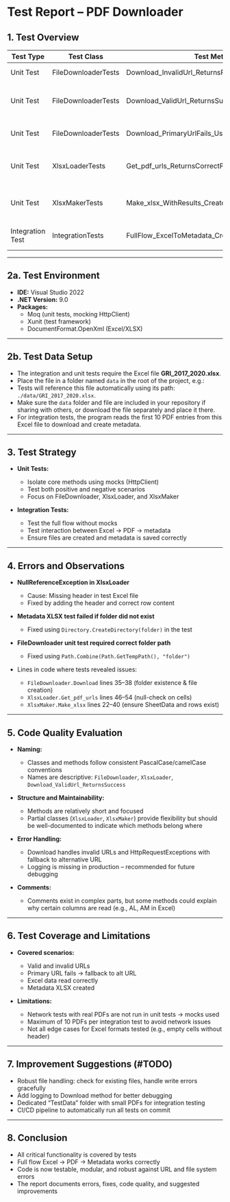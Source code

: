 # Test Report – PDF Downloader

## 1. Test Overview

| Test Type | Test Class | Test Method | Result | Comment |
|-----------|------------|------------|--------|---------|
| Unit Test | FileDownloaderTests | Download_InvalidUrl_ReturnsFailedResult | ✅ Passed | Handles invalid URLs correctly |
| Unit Test | FileDownloaderTests | Download_ValidUrl_ReturnsSuccess | ✅ Passed | Downloads PDF correctly; file created (line 38 in FileDownloaderTests) |
| Unit Test | FileDownloaderTests | Download_PrimaryUrlFails_UsesAltUrl_ReturnsSuccess | ✅ Passed | Uses alternative URL if primary fails (line 67) |
| Unit Test | XlsxLoaderTests | Get_pdf_urls_ReturnsCorrectPdfPlacements | ✅ Passed | Reads PDF info correctly from Excel (line 54 in XlsxLoader) |
| Unit Test | XlsxMakerTests | Make_xlsx_WithResults_CreatesFile | ✅ Passed | Metadata XLSX is created correctly (line 22 in XlsxMakerTests) |
| Integration Test | IntegrationTests | FullFlow_ExcelToMetadata_CreatesFilesSuccessfully | ✅ Passed | Tests the full flow: Excel → download → metadata |

---

## 2a. Test Environment

- **IDE:** Visual Studio 2022  
- **.NET Version:** 9.0  
- **Packages:**  
  - Moq (unit tests, mocking HttpClient)  
  - Xunit (test framework)  
  - DocumentFormat.OpenXml (Excel/XLSX)  

---

## 2b. Test Data Setup

- The integration and unit tests require the Excel file **GRI_2017_2020.xlsx**.  
- Place the file in a folder named `data` in the root of the project, e.g.:  
- Tests will reference this file automatically using its path: `./data/GRI_2017_2020.xlsx`.  
- Make sure the `data` folder and file are included in your repository if sharing with others, or download the file separately and place it there.  
- For integration tests, the program reads the first 10 PDF entries from this Excel file to download and create metadata.

---

## 3. Test Strategy

- **Unit Tests:**  
  - Isolate core methods using mocks (HttpClient)  
  - Test both positive and negative scenarios  
  - Focus on FileDownloader, XlsxLoader, and XlsxMaker  

- **Integration Tests:**  
  - Test the full flow without mocks  
  - Test interaction between Excel → PDF → metadata  
  - Ensure files are created and metadata is saved correctly  

---

## 4. Errors and Observations

- **NullReferenceException in XlsxLoader**  
  - Cause: Missing header in test Excel file  
  - Fixed by adding the header and correct row content  

- **Metadata XLSX test failed if folder did not exist**  
  - Fixed using `Directory.CreateDirectory(folder)` in the test  

- **FileDownloader unit test required correct folder path**  
  - Fixed using `Path.Combine(Path.GetTempPath(), "folder")`  

- Lines in code where tests revealed issues:  
  - `FileDownloader.Download` lines 35–38 (folder existence & file creation)  
  - `XlsxLoader.Get_pdf_urls` lines 46–54 (null-check on cells)  
  - `XlsxMaker.Make_xlsx` lines 22–40 (ensure SheetData and rows exist)  

---

## 5. Code Quality Evaluation

- **Naming:**  
  - Classes and methods follow consistent PascalCase/camelCase conventions  
  - Names are descriptive: `FileDownloader`, `XlsxLoader`, `Download_ValidUrl_ReturnsSuccess`  

- **Structure and Maintainability:**  
  - Methods are relatively short and focused  
  - Partial classes (`XlsxLoader`, `XlsxMaker`) provide flexibility but should be well-documented to indicate which methods belong where  

- **Error Handling:**  
  - Download handles invalid URLs and HttpRequestExceptions with fallback to alternative URL  
  - Logging is missing in production – recommended for future debugging  

- **Comments:**  
  - Comments exist in complex parts, but some methods could explain why certain columns are read (e.g., AL, AM in Excel)  

---

## 6. Test Coverage and Limitations

- **Covered scenarios:**  
  - Valid and invalid URLs  
  - Primary URL fails → fallback to alt URL  
  - Excel data read correctly  
  - Metadata XLSX created  

- **Limitations:**  
  - Network tests with real PDFs are not run in unit tests → mocks used  
  - Maximum of 10 PDFs per integration test to avoid network issues  
  - Not all edge cases for Excel formats tested (e.g., empty cells without header)  

---

## 7. Improvement Suggestions (#TODO)

- Robust file handling: check for existing files, handle write errors gracefully  
- Add logging to Download method for better debugging  
- Dedicated “TestData” folder with small PDFs for integration testing  
- CI/CD pipeline to automatically run all tests on commit  

---

## 8. Conclusion

- All critical functionality is covered by tests  
- Full flow Excel → PDF → Metadata works correctly  
- Code is now testable, modular, and robust against URL and file system errors  
- The report documents errors, fixes, code quality, and suggested improvements
